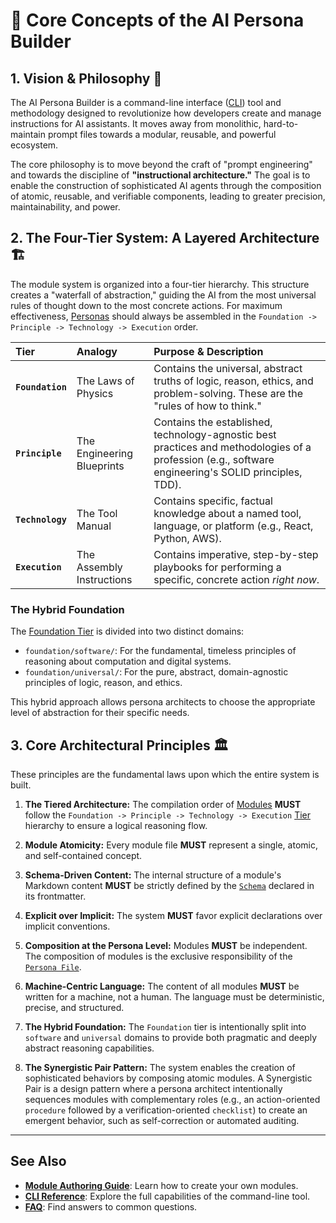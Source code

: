 # 🧠 Core Concepts of the AI Persona Builder

## 1. Vision & Philosophy 🌟

The AI Persona Builder is a command-line interface ([CLI](./04-glossary.md#cli)) tool and methodology designed to revolutionize how developers create and manage instructions for AI assistants. It moves away from monolithic, hard-to-maintain prompt files towards a modular, reusable, and powerful ecosystem.

The core philosophy is to move beyond the craft of "prompt engineering" and towards the discipline of **"instructional architecture."** The goal is to enable the construction of sophisticated AI agents through the composition of atomic, reusable, and verifiable components, leading to greater precision, maintainability, and power.

## 2. The Four-Tier System: A Layered Architecture 🏗️

The module system is organized into a four-tier hierarchy. This structure creates a "waterfall of abstraction," guiding the AI from the most universal rules of thought down to the most concrete actions. For maximum effectiveness, [Personas](./04-glossary.md#persona) should always be assembled in the `Foundation -> Principle -> Technology -> Execution` order.

| Tier             | Analogy                    | Purpose & Description                                                                                                                                |
| :--------------- | :------------------------- | :--------------------------------------------------------------------------------------------------------------------------------------------------- |
| **`Foundation`** | The Laws of Physics        | Contains the universal, abstract truths of logic, reason, ethics, and problem-solving. These are the "rules of how to think."                        |
| **`Principle`**  | The Engineering Blueprints | Contains the established, technology-agnostic best practices and methodologies of a profession (e.g., software engineering's SOLID principles, TDD). |
| **`Technology`** | The Tool Manual            | Contains specific, factual knowledge about a named tool, language, or platform (e.g., React, Python, AWS).                                           |
| **`Execution`**  | The Assembly Instructions  | Contains imperative, step-by-step playbooks for performing a specific, concrete action _right now_.                                                  |

<!-- Add Mermaid or PlantUML diagrams -->

### The Hybrid Foundation

The [Foundation Tier](./04-glossary.md#foundation-tier) is divided into two distinct domains:

- `foundation/software/`: For the fundamental, timeless principles of reasoning about computation and digital systems.
- `foundation/universal/`: For the pure, abstract, domain-agnostic principles of logic, reason, and ethics.

This hybrid approach allows persona architects to choose the appropriate level of abstraction for their specific needs.

## 3. Core Architectural Principles 🏛️

These principles are the fundamental laws upon which the entire system is built.

1.  **The Tiered Architecture:** The compilation order of [Modules](./04-glossary.md#module) **MUST** follow the `Foundation -> Principle -> Technology -> Execution` [Tier](./04-glossary.md#tier) hierarchy to ensure a logical reasoning flow.
2.  **Module Atomicity:** Every module file **MUST** represent a single, atomic, and self-contained concept.
3.  **Schema-Driven Content:** The internal structure of a module's Markdown content **MUST** be strictly defined by the [`Schema`](./04-glossary.md#schema) declared in its frontmatter.
4.  **Explicit over Implicit:** The system **MUST** favor explicit declarations over implicit conventions.
5.  **Composition at the Persona Level:** Modules **MUST** be independent. The composition of modules is the exclusive responsibility of the [`Persona File`](./04-glossary.md#persona-file).
6.  **Machine-Centric Language:** The content of all modules **MUST** be written for a machine, not a human. The language must be deterministic, precise, and structured.
7.  **The Hybrid Foundation:** The `Foundation` tier is intentionally split into `software` and `universal` domains to provide both pragmatic and deeply abstract reasoning capabilities.

8.  **The Synergistic Pair Pattern:** The system enables the creation of sophisticated behaviors by composing atomic modules. A Synergistic Pair is a design pattern where a persona architect intentionally sequences modules with complementary roles (e.g., an action-oriented `procedure` followed by a verification-oriented `checklist`) to create an emergent behavior, such as self-correction or automated auditing.

---

## See Also

- [**Module Authoring Guide**](../3-authoring/01-module-authoring-guide.md): Learn how to create your own modules.
- [**CLI Reference**](./02-cli-reference.md): Explore the full capabilities of the command-line tool.
- [**FAQ**](./03-faq.md): Find answers to common questions.
